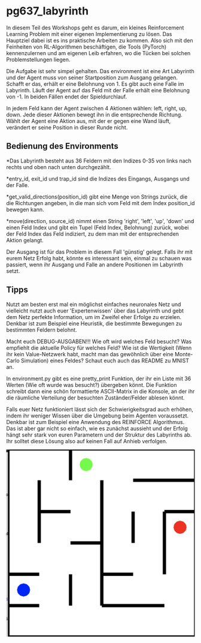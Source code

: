 # pg637_labyrinth

In diesem Teil des Workshops geht es darum, ein kleines Reinforcement Learning Problem mit einer eigenen Implementierung zu lösen.
Das Hauptziel dabei ist es ins praktische Arbeiten zu kommen. Also sich mit den Feinheiten von RL-Algorithmen beschäftigen, die Tools (PyTorch) kennenzulernen und am eigenen Leib erfahren, wo die Tücken bei solchen Problemstellungen liegen.

Die Aufgabe ist sehr simpel gehalten. Das environment ist eine Art Labyrinth und der Agent muss von seiner Startposition zum Ausgang gelangen. Schafft er das, erhält er eine Belohnung von 1. Es gibt auch eine Falle im Labyrinth. Läuft der Agent auf das Feld mit der Falle erhält eine Belohnung von -1. In beiden Fällen endet der Spieldurchlauf.

In jedem Feld kann der Agent zwischen 4 Aktionen wählen: left, right, up, down. Jede dieser Aktionen bewegt ihn in die entsprechende Richtung. Wählt der Agent eine Aktion aus, mit der er gegen eine Wand läuft, verändert er seine Position in dieser Runde nicht.

## Bedienung des Environments

*Das Labyrinth besteht aus 36 Feldern mit den Indizes 0-35 von links nach rechts und oben nach unten durchgezählt.

*entry_id, exit_id und trap_id sind die Indizes des Eingangs, Ausgangs und der Falle.

*get_valid_directions(position_id) gibt eine Menge von Strings zurück, die die Richtungen angeben, in die man sich vom Feld mit dem Index position_id bewegen kann.

*move(direction, source_id) nimmt einen String 'right', 'left', 'up', 'down' und einen Feld Index und gibt ein Tupel (Feld Index, Belohnung) zurück, wobei der Feld Index das Feld indiziert, zu dem man mit der entsprechenden Aktion gelangt.

Der Ausgang ist für das Problem in diesem Fall 'günstig' gelegt. Falls ihr mit eurem Netz Erfolg habt, könnte es interessant sein, einmal zu schauen was passiert, wenn ihr Ausgang und Falle an andere Positionen im Labyrinth setzt.

## Tipps

Nutzt am besten erst mal ein möglichst einfaches neuronales Netz und vielleicht nutzt auch euer 'Expertenwissen' über das Labyrinth und gebt dem Netz perfekte Information, um im Zweifel eher Erfolge zu erzielen. Denkbar ist zum Beispiel eine Heuristik, die bestimmte Bewegungen zu bestimmten Feldern belohnt.

Macht euch DEBUG-AUSGABEN!!! Wie oft wird welches Feld besucht? Was empfiehlt die aktuelle Policy für welches Feld? Wie ist die Wertigkeit (Wenn ihr kein Value-Netzwerk habt, macht man das gewöhnlich über eine Monte-Carlo Simulation) eines Feldes? Schaut euch auch das README zu MNIST an.

In environment.py gibt es eine pretty_print Funktion, der ihr ein Liste mit 36 Werten (Wie oft wurde was besucht?) übergeben könnt. Die Funktion schreibt dann eine schön formattierte ASCII-Matrix in die Konsole, an der ihr die räumliche Verteilung der besuchten Zuständer/Felder ablesen könnt.

Falls euer Netz funktioniert lässt sich der Schwierigkeitsgrad auch erhöhen, indem ihr weniger Wissen über die Umgebung beim Agenten voraussetzt. Denkbar ist zum Beispiel eine Anwendung des REINFORCE Algorithmus. Das ist aber gar nicht so einfach, wie es zunächst aussieht und der Erfolg hängt sehr stark von euren Parametern und der Struktur des Labyrinths ab. Ihr solltet diese Lösung also auf keinen Fall auf Anhieb verfolgen.


![Bal](labyrinth.png)
